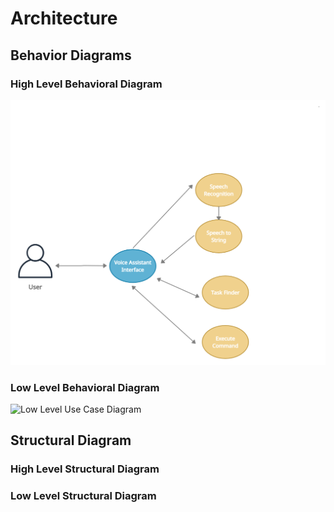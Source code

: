 
# Architecture


## Behavior Diagrams

### High Level Behavioral Diagram
![High Level Use Case Diagram](https://github.com/Ashwani008/LTTS_Mini_Project/blob/main/2.Architecture/Behavioural%20Diagram/High%20Level%20Behavioral%20Diagram.png)


### Low Level Behavioral Diagram
![Low Level Use Case Diagram]()

## Structural Diagram

### High Level Structural Diagram



### Low Level Structural Diagram
